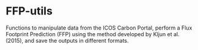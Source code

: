 # FFP-utils
Functions to manipulate data from the ICOS Carbon Portal, perform a Flux Footprint Prediction (FFP) using the method developed by Kljun et al. (2015), and save the outputs in different formats. 

